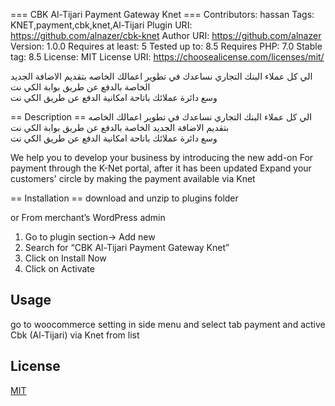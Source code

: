 === CBK Al-Tijari Payment Gateway Knet ===
Contributors: hassan
Tags: KNET,payment,cbk,knet,Al-Tijari
Plugin URI: https://github.com/alnazer/cbk-knet
Author URI: https://github.com/alnazer
Version: 1.0.0
Requires at least: 5
Tested up to: 8.5
Requires PHP: 7.0
Stable tag: 8.5
License: MIT
License URI: https://choosealicense.com/licenses/mit/

الي كل عملاء البنك التجاري
نساعدك في تطوير اعمالك الخاصه بتقديم الاضافة الجديد
الخاصة بالدفع عن طريق بوابة الكي نت   
وسع دائرة عملائك باتاحة امكانية الدفع عن طريق الكي نت

== Description ==
الي كل عملاء البنك التجاري
نساعدك في تطوير اعمالك الخاصه بتقديم الاضافة الجديد
الخاصة بالدفع عن طريق بوابة الكي نت   
وسع دائرة عملائك باتاحة امكانية الدفع عن طريق الكي نت

We help you to develop your business by introducing the new add-on
For payment through the K-Net portal, after it has been updated
Expand your customers\' circle by making the payment available via Knet 

== Installation ==
download and unzip to plugins folder


or
From merchant’s WordPress admin
1. Go to plugin section-> Add new
2. Search for “CBK Al-Tijari Payment Gateway Knet”
3. Click on Install Now
4. Click on Activate

## Usage

go to woocommerce setting in side menu and select tab payment and active Cbk (Al-Tijari) via Knet from list

## License

[MIT](https://choosealicense.com/licenses/mit/)